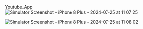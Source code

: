Youtube_App
![Simulator Screenshot - iPhone 8 Plus - 2024-07-25 at 11 07 25](https://github.com/user-attachments/assets/3815966c-a99b-443c-b024-22295f11284f)

![Simulator Screenshot - iPhone 8 Plus - 2024-07-25 at 11 08 02](https://github.com/user-attachments/assets/bbd6535e-2b43-42ae-bd18-f9e9f084ddfa)


